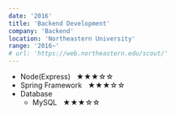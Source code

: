 ```yaml
---
date: '2016'
title: 'Backend Development'
company: 'Backend'
location: 'Northeastern University'
range: '2016~'
# url: 'https://web.northeastern.edu/scout/'
---
```


- Node(Express) &nbsp; ★★★☆☆
- Spring Framework &nbsp; ★★★☆☆
- Database
  - MySQL &nbsp; ★★★☆☆
